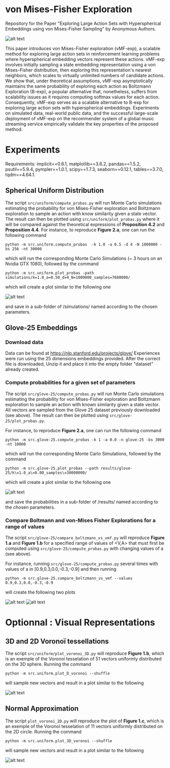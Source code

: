 # von Mises-Fisher Exploration
Repository for the Paper "Exploring Large Action Sets with Hyperspherical
Embeddings using von Mises-Fisher Sampling" by Anonymous Authors.

![alt text](resources/3D_voronoi_exemple.png)

This paper introduces von Mises-Fisher exploration (vMF-exp), a scalable method for exploring large action sets in reinforcement learning problems where hyperspherical embedding vectors represent these actions. vMF-exp involves initially sampling a state embedding representation using a von Mises-Fisher distribution, then exploring this representation's nearest neighbors, which scales to virtually unlimited numbers of candidate actions.
We show that, under theoretical assumptions, vMF-exp asymptotically maintains the same probability of exploring each action as Boltzmann Exploration (B-exp), a popular alternative that, nonetheless, suffers from scalability issues as it requires computing softmax values for each action.
Consequently, vMF-exp serves as a scalable alternative to B-exp for exploring large action sets with hyperspherical embeddings. 
Experiments on simulated data, real-world public data, and the successful large-scale deployment of vMF-exp on the recommender system of a global music streaming service empirically validate the key properties of the proposed method.


# Experiments
Requirements: implicit==0.6.1, matplotlib==3.6.2, pandas==1.5.2, psutil==5.9.4, pympler==1.0.1, scipy==1.7.3, seaborn==0.12.1, tables==3.7.0, tqdm==4.64.1.
## Spherical Uniform Distribution
The script `src/uniform/compute_probas.py` will run Monte Carlo simulations estimating the probability for von Mises-Fisher exploration and Boltzmann exploration to sample an action with know similarity given a state vector. The result can then be plotted using `src/uniform/plot_probas.py` where it will be compared against the theoretical expressions of **Proposition 4.2** and **Proposition 4.4**.
For instance, to reproduce **Figure 2.a**, one can run the following command
```
python -m src.uniform.compute_probas  -k 1.0 -a 0.5 -d 4 -N 1000000 -bs 256 -nt 30000
```
which will run the corresponding Monte Carlo Simulations (~ 3 hours on an Nvidia GTX 1080), followed by the command
```
python -m src.uniform.plot_probas -path simulations/k=1.0_a=0.50_d=4_N=1000000_samples=7680000/
```
which will create a plot similar to the following one

![alt text](resources/exemple_monte_carlo.png)

and save in a sub-folder of /simulations/ named according to the chosen parameters.

## Glove-25 Embeddings

### Download data

Data can be found at https://nlp.stanford.edu/projects/glove/
Experiences were run using the 25 dimensions embeddings provided.
After the correct file is downloaded, Unzip it and place it into the empty folder "dataset" already created.

### Compute probabilities for a given set of parameters
The script `src/glove-25/compute_probas.py` will run Monte Carlo simulations estimating the probability for von Mises-Fisher exploration and Boltzmann exploration to sample an action with known similarity given a state vector. All vectors are sampled from the Glove 25 dataset previously downloaded (see above). The result can then be plotted using `src/glove-25/plot_probas.py`.

For instance, to reproduce **Figure 2.a**, one can run the following command
```
python -m src.glove-25.compute_probas -k 1 -a 0.0 -n glove-25 -bs 3000 -nt 10000
```
which will run the corresponding Monte Carlo Simulations, followed by the command
```
python -m src.glove-25.plot_probas --path results/glove-25/k\=1.0_a\=0.00_samples\=30000000/
```
which will create a plot similar to the following one

![alt text](resources/plot_0.0.png)

and save the probabilities in a sub-folder of /results/ named according to the chosen parameters.

### Compare Boltmann and von-Mises Fisher Explorations for a range of values
The script `src/glove-25/compare_boltzmann_vs_vmf.py` will reproduce **Figure 1.a** and **Figure 1.b** for a specified range of values of <V,A> that must first be computed using `src/glove-25/compute_probas.py` with changing values of a (see above).

For instance, running `src/glove-25/compute_probas.py`  several times with values of a in [0.9,0.3,0.0,-0.3,-0.9] and then running
```
python -m src.glove-25.compare_boltzmann_vs_vmf --values 0.9,0.3,0.0,-0.3,-0.9
```
will create the following two plots

![alt text](resources/boltzmann_plot.png)
![alt text](resources/vmf_plot.png)



# Optionnal : Visual Representations
## 3D and 2D Voronoï tessellations
The script `src/uniform/plot_voronoi_3D.py` will reproduce **Figure 1.b**, which is an exemple of the Voronoi tesselation of 51 vectors uniformly distributed on the 3D sphere.
Running the command
```
python -m src.uniform.plot_D_voronoi --shuffle
```
will sample new vectors and result in a plot similar to the following

![alt text](resources/3D_voronoi_exemple.png)

## Normal Approximation

The script `plot_voronoi_2D.py` will reproduce the plot of **Figure 1.c**, which is an exemple of the Voronoi tesselation of 11 vectors uniformly distributed on the 2D circle.
Running the command
```
python -m src.uniform.plot_3D_voronoi --shuffle
```
will sample new vectors and result in a plot similar to the following

![alt text](resources/2D_voronoi_exemple.png)
